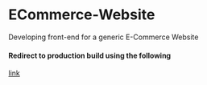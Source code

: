 # ECommerce-Website
Developing front-end for a generic E-Commerce Website

#### Redirect to production build using the following 
[link](https://aetherstore.netlify.app/)
